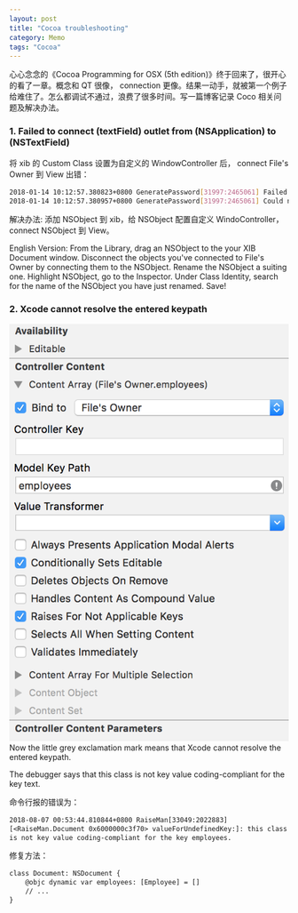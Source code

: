 ```yaml
---
layout: post
title: "Cocoa troubleshooting"
category: Memo
tags: "Cocoa"
---
```


心心念念的《Cocoa Programming for OSX (5th edition)》终于回来了，很开心的看了一章。概念和 QT 很像， connection 更像。结果一动手，就被第一个例子给难住了。怎么都调试不通过，浪费了很多时间。写一篇博客记录 Coco 相关问题及解决办法。

<!-- more -->

### 1. Failed to connect (textField) outlet from (NSApplication) to (NSTextField)

将 xib 的 Custom Class 设置为自定义的 WindowController 后， connect File's Owner 到 View 出错：

```sh
2018-01-14 10:12:57.380823+0800 GeneratePassword[31997:2465061] Failed to connect (textField) outlet from (NSApplication) to (NSTextField): missing setter or instance variable
2018-01-14 10:12:57.380957+0800 GeneratePassword[31997:2465061] Could not connect action, target class NSApplication does not respond to -generatePasswordWithSender:
```

解决办法: 添加 NSObject 到 xib，给 NSObject 配置自定义 WindoController，connect NSObject 到 View。

English Version: From the Library, drag an NSObject to the your XIB Document window. Disconnect the objects you've connected to File's Owner by connecting them to the NSObject. Rename the NSObject a suiting one. Highlight NSObject, go to the Inspector. Under Class Identity, search for the name of the NSObject you have just renamed. Save!

### 2. Xcode cannot resolve the entered keypath

![binding](/assets/images/2018-01-14/cocoa-binding.png)
Now the little grey exclamation mark means that Xcode cannot resolve the entered keypath.

The debugger says that this class is not key value coding-compliant for the key text.

命令行报的错误为：
```
2018-08-07 00:53:44.810844+0800 RaiseMan[33049:2022883] [<RaiseMan.Document 0x6000000c3f70> valueForUndefinedKey:]: this class is not key value coding-compliant for the key employees.
```

修复方法：

```
class Document: NSDocument {
    @objc dynamic var employees: [Employee] = []
    // ...
}
```
